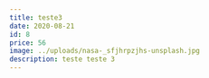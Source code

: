 ```yaml
---
title: teste3
date: 2020-08-21
id: 8
price: 56
image: ../uploads/nasa-_sfjhrpzjhs-unsplash.jpg
description: teste teste 3
---
```

